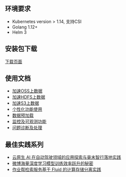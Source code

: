 ## 环境要求
* Kubernetes version > 1.14, 支持CSI
* Golang 1.12+
* Helm 3

## 安装包下载
[下载页面](./Current/jindo_fluid_download.md)

## 使用文档
* [加速OSS上数据](./Current/jindo_fluid_oss_ufs_example.md)
* [加速HDFS上数据](./Current/jindo_fluid_hdfs_ufs_example.md)
* [加速S3上数据](./Current/jindo_fluid_s3_ufs_example.md)
* [个性化功能使用](./Current/jindo_fluid_ways_to_use.md)
* [数据预加载](./Current/jindo_fluid_dataload.md)
* [监控及可观测功能](./Current/jindo_fluid_monitor_metric.md)
* [问题诊断及处理](./Current/jindo_fluid_question.md)

## 最佳实践系列
* [云原生 AI 在自动驾驶领域的应用探索与毫末智行落地实践](https://www.infoq.cn/article/YkTwXpZGaE86E29MdVo2)
* [微博海量深度学习模型训练效率跃升的秘密](https://www.infoq.cn/article/FClx4Cco6b1jomi6UZSy)
* [作业帮检索服务基于 Fluid 的计算存储分离实践](https://www.infoq.cn/article/W65RcTI8AUhmoHVLkzWo?utm_source=tuicool&utm_medium=referral)
  